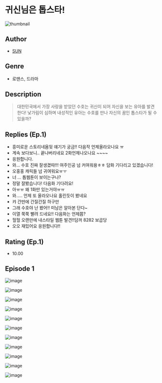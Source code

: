 # 귀신님은 톱스타!
![thumbnail](https://image-comic.pstatic.net/user_contents_data/challenge_comic/2023/05/23/338438/upload_3689348836284064820_480x623.jpeg)

## Author
- [SUN](https://comic.naver.com/artistTitle?id=338438)

## Genre
- 로맨스, 드라마

## Description
> 대한민국에서 가장 사랑을 받았던 수호는 귀신이 되어 자신을 보는 유아를 발견한다! 낯가림이 심하며 내성적인 유아는 수호를 만나 자신의 꿈인 톱스타가 될 수 있을까?

## Replies (Ep.1)
- 흥미로운 스토리네욤뒷 얘기가 궁금!! 다음작 언제올라오나요 ㅠ
- 계속 보다보니.. 끝나버리네요 2화언제나오나요 ~~~~
- 응원합니다.
- 와... 수호 진짜 잘생겼따!!! 여주인공 넘 커여워용ㅎㅎ 담화 기다리고 있겠습니다!
- 오홍홍 캐릭들 넘 귀여워요ㅠㅜ
- 너 ... 톱웹툰이 보이는구나?
- 정말 잘봤습니다! 다음화 기다려요!
- 아ㅠㅠ 왜 1화만 있는거야ㅠㅠ
- 와..... 언제 또 올라오나요 홀린듯이 봤네요
- 캬 간만에 간질간질 하구만
- 그래 수호야 난 봤어!! 미남은 알아본 단다~
- 이열 쭉쭉 빨려 드네요!! 다음화는 언제쯤?
- 헐헐 오랜만에 내스타일 웹툰 발견!!담꺼 8282 보곱당
- 오오 재밌어요 응원합니다!!

## Rating (Ep.1)
- 10.00

## Episode 1
![image](https://image-comic.pstatic.net/user_contents_data/challenge_comic/2023/05/24/338438/upload_7077741273052034616.jpeg)

![image](https://image-comic.pstatic.net/user_contents_data/challenge_comic/2023/05/24/338438/upload_3689348801910498616.jpeg)

![image](https://image-comic.pstatic.net/user_contents_data/challenge_comic/2023/05/24/338438/upload_7149805472612365157.jpeg)

![image](https://image-comic.pstatic.net/user_contents_data/challenge_comic/2023/05/24/338438/upload_7077750090599772257.jpeg)

![image](https://image-comic.pstatic.net/user_contents_data/challenge_comic/2023/05/24/338438/upload_3977303209971705190.jpeg)

![image](https://image-comic.pstatic.net/user_contents_data/challenge_comic/2023/05/24/338438/upload_7077466610578449505.jpeg)

![image](https://image-comic.pstatic.net/user_contents_data/challenge_comic/2023/05/24/338438/upload_7291666687621280308.jpeg)

![image](https://image-comic.pstatic.net/user_contents_data/challenge_comic/2023/05/24/338438/upload_3774917211976983140.jpeg)

![image](https://image-comic.pstatic.net/user_contents_data/challenge_comic/2023/05/24/338438/upload_7306305581977002292.jpeg)

![image](https://image-comic.pstatic.net/user_contents_data/challenge_comic/2023/05/24/338438/upload_3833515667838089017.jpeg)

![image](https://image-comic.pstatic.net/user_contents_data/challenge_comic/2023/05/24/338438/upload_7162465249494775094.jpeg)
